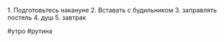 1. Подготовьтесь накануне
2. Вставать с будильником
3. заправлять постель
4. душ
5. завтрак

#утро #рутина